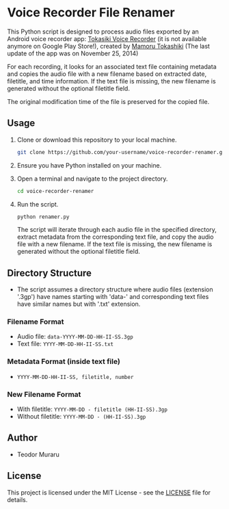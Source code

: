 # Voice Recorder File Renamer

This Python script is designed to process audio files exported by an Android voice recorder app: 
[Tokasiki Voice Recorder](https://www.appbrain.com/app/voice-recorder/com.tokasiki.android.voicerecorder) (it is not available anymore on Google Play Store!), created by [Mamoru Tokashiki](http://tokasiki.com/) (The last update of the app was on November 25, 2014)

For each recording, it looks for an associated text file containing metadata and copies the audio file with a new filename based on extracted date, filetitle, and time information. 
If the text file is missing, the new filename is generated without the optional filetitle field. 

The original modification time of the file is preserved for the copied file.

## Usage

1. Clone or download this repository to your local machine.

   ```bash
   git clone https://github.com/your-username/voice-recorder-renamer.git
   ```

2. Ensure you have Python installed on your machine.

3. Open a terminal and navigate to the project directory.

   ```bash
   cd voice-recorder-renamer
   ```

4. Run the script.

   ```bash
   python renamer.py
   ```

   The script will iterate through each audio file in the specified directory, extract metadata from the corresponding text file, and copy the audio file with a new filename. If the text file is missing, the new filename is generated without the optional filetitle field.

## Directory Structure

- The script assumes a directory structure where audio files (extension '.3gp') have names starting with 'data-' and corresponding text files have similar names but with '.txt' extension.

### Filename Format

- Audio file: `data-YYYY-MM-DD-HH-II-SS.3gp`
- Text file: `YYYY-MM-DD-HH-II-SS.txt`

### Metadata Format (inside text file)

- `YYYY-MM-DD-HH-II-SS, filetitle, number`

### New Filename Format

- With filetitle: `YYYY-MM-DD - filetitle (HH-II-SS).3gp`
- Without filetitle: `YYYY-MM-DD - (HH-II-SS).3gp`

## Author

- Teodor Muraru

## License

This project is licensed under the MIT License - see the [LICENSE](https://mit-license.org/) file for details.
